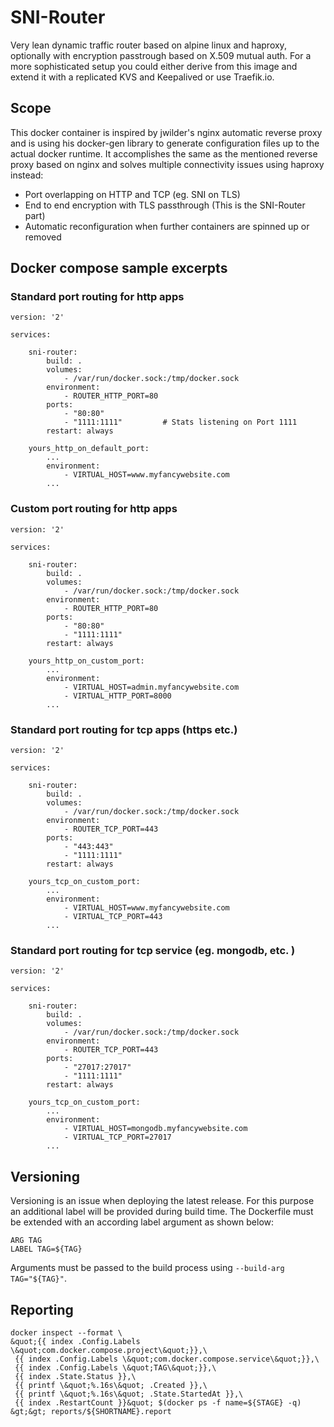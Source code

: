 # SNI-Router
Very lean dynamic traffic router based on alpine linux and haproxy, optionally with encryption passtrough based on X.509 mutual auth. For a more sophisticated setup you could either derive from this image and extend it with a replicated KVS and Keepalived or use Traefik.io.

## Scope
This docker container is inspired by jwilder's nginx automatic reverse proxy and is using his docker-gen library to generate configuration files up to the actual docker runtime.
It accomplishes the same as the mentioned reverse proxy based on nginx and solves multiple connectivity issues using haproxy instead:
- Port overlapping on HTTP and TCP (eg. SNI on TLS)
- End to end encryption with TLS passthrough (This is the SNI-Router part)
- Automatic reconfiguration when further containers are spinned up or removed

## Docker compose sample excerpts

### Standard port routing for http apps

```
version: '2'

services:

    sni-router:
        build: .
        volumes:
            - /var/run/docker.sock:/tmp/docker.sock
        environment:
            - ROUTER_HTTP_PORT=80
        ports:
            - "80:80"
            - "1111:1111"         # Stats listening on Port 1111
        restart: always

    yours_http_on_default_port:
        ...
        environment:
            - VIRTUAL_HOST=www.myfancywebsite.com
        ...
```
### Custom port routing for http apps
```
version: '2'

services:

    sni-router:
        build: .
        volumes:
            - /var/run/docker.sock:/tmp/docker.sock
        environment:
            - ROUTER_HTTP_PORT=80
        ports:
            - "80:80"
            - "1111:1111"
        restart: always

    yours_http_on_custom_port:
        ...
        environment:
            - VIRTUAL_HOST=admin.myfancywebsite.com
            - VIRTUAL_HTTP_PORT=8000
        ...
```
### Standard port routing for tcp apps (https etc.)
```
version: '2'

services:

    sni-router:
        build: .
        volumes:
            - /var/run/docker.sock:/tmp/docker.sock
        environment:
            - ROUTER_TCP_PORT=443
        ports:
            - "443:443"
            - "1111:1111"
        restart: always

    yours_tcp_on_custom_port:
        ...
        environment:
            - VIRTUAL_HOST=www.myfancywebsite.com
            - VIRTUAL_TCP_PORT=443
        ...
```
### Standard port routing for tcp service (eg. mongodb, etc. )
```
version: '2'

services:

    sni-router:
        build: .
        volumes:
            - /var/run/docker.sock:/tmp/docker.sock
        environment:
            - ROUTER_TCP_PORT=443
        ports:
            - "27017:27017"
            - "1111:1111"
        restart: always

    yours_tcp_on_custom_port:
        ...
        environment:
            - VIRTUAL_HOST=mongodb.myfancywebsite.com
            - VIRTUAL_TCP_PORT=27017
        ...
```

## Versioning
Versioning is an issue when deploying the latest release. For this purpose an additional label will be provided during build time. 
The Dockerfile must be extended with an according label argument as shown below:
```
ARG TAG
LABEL TAG=${TAG}
```
Arguments must be passed to the build process using `--build-arg TAG="${TAG}"`.

## Reporting
```
docker inspect --format \
&quot;{{ index .Config.Labels \&quot;com.docker.compose.project\&quot;}},\
 {{ index .Config.Labels \&quot;com.docker.compose.service\&quot;}},\
 {{ index .Config.Labels \&quot;TAG\&quot;}},\
 {{ index .State.Status }},\
 {{ printf \&quot;%.16s\&quot; .Created }},\
 {{ printf \&quot;%.16s\&quot; .State.StartedAt }},\
 {{ index .RestartCount }}&quot; $(docker ps -f name=${STAGE} -q) &gt;&gt; reports/${SHORTNAME}.report
```

